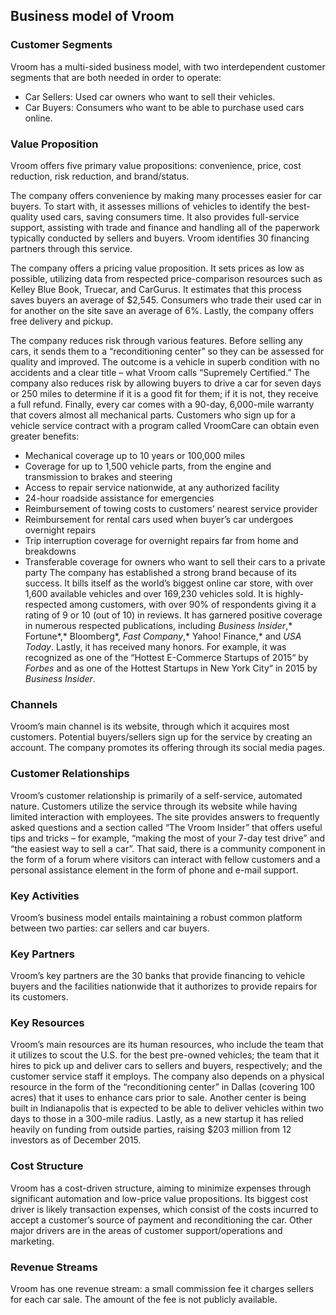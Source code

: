 Business model of Vroom
-----------------------

 ### Customer Segments

 Vroom has a multi-sided business model, with two interdependent customer segments that are both needed in order to operate:

  * Car Sellers: Used car owners who want to sell their vehicles.
 * Car Buyers: Consumers who want to be able to purchase used cars online.
  ### Value Proposition

 Vroom offers five primary value propositions: convenience, price, cost reduction, risk reduction, and brand/status.

 The company offers convenience by making many processes easier for car buyers. To start with, it assesses millions of vehicles to identify the best-quality used cars, saving consumers time. It also provides full-service support, assisting with trade and finance and handling all of the paperwork typically conducted by sellers and buyers. Vroom identifies 30 financing partners through this service.

 The company offers a pricing value proposition. It sets prices as low as possible, utilizing data from respected price-comparison resources such as Kelley Blue Book, Truecar, and CarGurus. It estimates that this process saves buyers an average of $2,545. Consumers who trade their used car in for another on the site save an average of 6%. Lastly, the company offers free delivery and pickup.

 The company reduces risk through various features. Before selling any cars, it sends them to a “reconditioning center” so they can be assessed for quality and improved. The outcome is a vehicle in superb condition with no accidents and a clear title – what Vroom calls “Supremely Certified.” The company also reduces risk by allowing buyers to drive a car for seven days or 250 miles to determine if it is a good fit for them; if it is not, they receive a full refund. Finally, every car comes with a 90-day, 6,000-mile warranty that covers almost all mechanical parts. Customers who sign up for a vehicle service contract with a program called VroomCare can obtain even greater benefits:

  * Mechanical coverage up to 10 years or 100,000 miles
 * Coverage for up to 1,500 vehicle parts, from the engine and transmission to brakes and steering
 * Access to repair service nationwide, at any authorized facility
 * 24-hour roadside assistance for emergencies
 * Reimbursement of towing costs to customers’ nearest service provider
 * Reimbursement for rental cars used when buyer’s car undergoes overnight repairs
 * Trip interruption coverage for overnight repairs far from home and breakdowns
 * Transferable coverage for owners who want to sell their cars to a private party
  The company has established a strong brand because of its success. It bills itself as the world’s biggest online car store, with over 1,600 available vehicles and over 169,230 vehicles sold. It is highly-respected among customers, with over 90% of respondents giving it a rating of 9 or 10 (out of 10) in reviews. It has garnered positive coverage in numerous respected publications, including *Business Insider*,* Fortune*,* Bloomberg*, *Fast Company*,* Yahoo! Finance,* and *USA Today*. Lastly, it has received many honors. For example, it was recognized as one of the “Hottest E-Commerce Startups of 2015“ by *Forbes* and as one of the Hottest Startups in New York City“ in 2015 by *Business Insider*.

 ### Channels

 Vroom’s main channel is its website, through which it acquires most customers. Potential buyers/sellers sign up for the service by creating an account. The company promotes its offering through its social media pages.

 ### Customer Relationships

 Vroom’s customer relationship is primarily of a self-service, automated nature. Customers utilize the service through its website while having limited interaction with employees. The site provides answers to frequently asked questions and a section called “The Vroom Insider” that offers useful tips and tricks – for example, “making the most of your 7-day test drive” and “the easiest way to sell a car”. That said, there is a community component in the form of a forum where visitors can interact with fellow customers and a personal assistance element in the form of phone and e-mail support.

 ### Key Activities

 Vroom’s business model entails maintaining a robust common platform between two parties: car sellers and car buyers.

 ### Key Partners

 Vroom’s key partners are the 30 banks that provide financing to vehicle buyers and the facilities nationwide that it authorizes to provide repairs for its customers.

 ### Key Resources

 Vroom’s main resources are its human resources, who include the team that it utilizes to scout the U.S. for the best pre-owned vehicles; the team that it hires to pick up and deliver cars to sellers and buyers, respectively; and the customer service staff it employs. The company also depends on a physical resource in the form of the “reconditioning center” in Dallas (covering 100 acres) that it uses to enhance cars prior to sale. Another center is being built in Indianapolis that is expected to be able to deliver vehicles within two days to those in a 300-mile radius. Lastly, as a new startup it has relied heavily on funding from outside parties, raising $203 million from 12 investors as of December 2015.

 ### Cost Structure

 Vroom has a cost-driven structure, aiming to minimize expenses through significant automation and low-price value propositions. Its biggest cost driver is likely transaction expenses, which consist of the costs incurred to accept a customer’s source of payment and reconditioning the car. Other major drivers are in the areas of customer support/operations and marketing.

 ### Revenue Streams

 Vroom has one revenue stream: a small commission fee it charges sellers for each car sale. The amount of the fee is not publicly available.